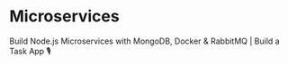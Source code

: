 # Microservices
Build Node.js Microservices with MongoDB, Docker &amp; RabbitMQ | Build a Task App 🎙️
